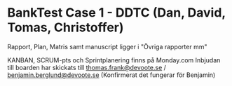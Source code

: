 # BankTest Case 1 - DDTC (Dan, David, Tomas, Christoffer)
Rapport, Plan, Matris samt manuscript ligger i "Övriga rapporter mm"

KANBAN, SCRUM-pts och Sprintplanering finns på Monday.com 
Inbjudan till boarden har skickats till 
thomas.frank@devoote.se / 
benjamin.berglund@devoote.se (Konfirmerat det fungerar för Benjamin)
